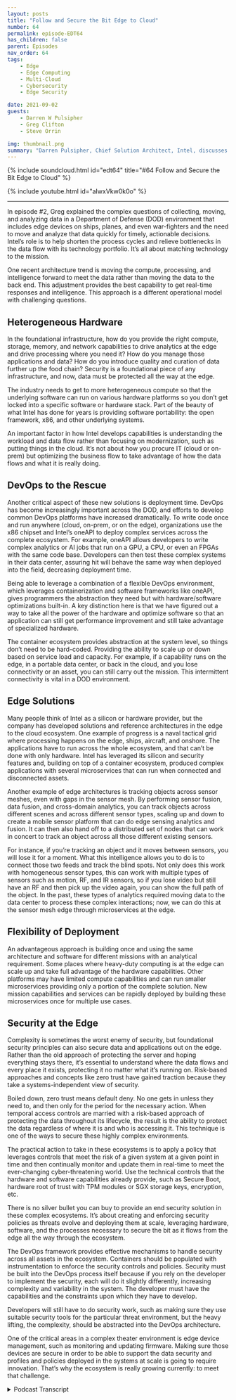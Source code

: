 ```yaml
---
layout: posts
title: "Follow and Secure the Bit Edge to Cloud"
number: 64
permalink: episode-EDT64
has_children: false
parent: Episodes
nav_order: 64
tags:
    - Edge
    - Edge Computing
    - Multi-Cloud
    - Cybersecurity
    - Edge Security

date: 2021-09-02
guests:
    - Darren W Pulsipher
    - Greg Clifton
    - Steve Orrin

img: thumbnail.png
summary: "Darren Pulsipher, Chief Solution Architect, Intel, discusses following the bit with Greg Clifton, Director, DOD and Intelligence, Intel, in a follow-up to episode #2, along with Steve Orrin, CTO Federal, Intel, who lends his expertise on security in complex edge to cloud environments."
---
```


{% include soundcloud.html id="edt64" title="#64 Follow and Secure the Bit Edge to Cloud" %}

{% include youtube.html id="aIwxVkw0k0o" %}

---

In episode #2, Greg explained the complex questions of collecting, moving, and analyzing data in a Department of Defense (DOD) environment that includes edge devices on ships, planes, and even war-fighters and the need to move and analyze that data quickly for timely, actionable decisions. Intel’s role is to help shorten the process cycles and relieve bottlenecks in the data flow with its technology portfolio. It’s all about matching technology to the mission.

One recent architecture trend is moving the compute, processing, and intelligence forward to meet the data rather than moving the data to the back end. This adjustment provides the best capability to get real-time responses and intelligence. This approach is a different operational model with challenging questions.

## Heterogeneous Hardware

In the foundational infrastructure, how do you provide the right compute, storage, memory, and network capabilities to drive analytics at the edge and drive processing where you need it? How do you manage those applications and data? How do you introduce quality and curation of data further up the food chain? Security is a foundational piece of any infrastructure, and now, data must be protected all the way at the edge.

The industry needs to get to more heterogeneous compute so that the underlying software can run on various hardware platforms so you don’t get locked into a specific software or hardware stack. Part of the beauty of what Intel has done for years is providing software portability: the open framework, x86, and other underlying systems.

An important factor in how Intel develops capabilities is understanding the workload and data flow rather than focusing on modernization, such as putting things in the cloud. It’s not about how you procure IT (cloud or on-prem) but optimizing the business flow to take advantage of how the data flows and what it is really doing.

## DevOps to the Rescue

Another critical aspect of these new solutions is deployment time. DevOps has become increasingly important across the DOD, and efforts to develop common DevOps platforms have increased dramatically.  To write code once and run anywhere (cloud, on-prem, or on the edge), organizations use the x86 chipset and Intel’s oneAPI to deploy complex services across the complete ecosystem. For example, oneAPI allows developers to write complex analytics or AI jobs that run on a GPU, a CPU, or even an FPGAs with the same code base. Developers can then test these complex systems in their data center, assuring hit will behave the same way when deployed into the field, decreasing deployment time.

Being able to leverage a combination of a flexible DevOps environment, which leverages containerization and software frameworks like oneAPI, gives programmers the abstraction they need but with hardware/software optimizations built-in. A key distinction here is that we have figured out a way to take all the power of the hardware and optimize software so that an application can still get performance improvement and still take advantage of specialized hardware.

The container ecosystem provides abstraction at the system level, so things don’t need to be hard-coded. Providing the ability to scale up or down based on service load and capacity. For example, if a capability runs on the edge, in a portable data center, or back in the cloud, and you lose connectivity or an asset, you can still carry out the mission. This intermittent connectivity is vital in a DOD environment.

## Edge Solutions

Many people think of Intel as a silicon or hardware provider, but the company has developed solutions and reference architectures in the edge to the cloud ecosystem. One example of progress is a naval tactical grid where processing happens on the edge, ships, aircraft, and onshore. The applications have to run across the whole ecosystem, and that can’t be done with only hardware. Intel has leveraged its silicon and security features and, building on top of a container ecosystem, produced complex applications with several microservices that can run when connected and disconnected assets.

Another example of edge architectures is tracking objects across sensor meshes, even with gaps in the sensor mesh.  By performing sensor fusion, data fusion, and cross-domain analytics, you can track objects across different scenes and across different sensor types, scaling up and down to create a mobile sensor platform that can do edge sensing analytics and fusion. It can then also hand off to a distributed set of nodes that can work in concert to track an object across all those different existing sensors.

For instance, if you’re tracking an object and it moves between sensors, you will lose it for a moment. What this intelligence allows you to do is to connect those two feeds and track the blind spots. Not only does this work with homogeneous sensor types, this can work with multiple types of sensors such as motion, RF, and IR sensors, so if you lose video but still have an RF and then pick up the video again, you can show the full path of the object. In the past, these types of analytics required moving data to the data center to process these complex interactions; now, we can do this at the sensor mesh edge through microservices at the edge.

## Flexibility of Deployment

An advantageous approach is building once and using the same architecture and software for different missions with an analytical requirement. Some places where heavy-duty computing is at the edge can scale up and take full advantage of the hardware capabilities. Other platforms may have limited compute capabilities and can run smaller microservices providing only a portion of the complete solution. New mission capabilities and services can be rapidly deployed by building these microservices once for multiple use cases.

## Security at the Edge

Complexity is sometimes the worst enemy of security, but foundational security principles can also secure data and applications out on the edge. Rather than the old approach of protecting the server and hoping everything stays there, it’s essential to understand where the data flows and every place it exists, protecting it no matter what it’s running on. Risk-based approaches and concepts like zero trust have gained traction because they take a systems-independent view of security.

Boiled down, zero trust means default deny. No one gets in unless they need to, and then only for the period for the necessary action. When temporal access controls are married with a risk-based approach of protecting the data throughout its lifecycle, the result is the ability to protect the data regardless of where it is and who is accessing it. This technique is one of the ways to secure these highly complex environments.

The practical action to take in these ecosystems is to apply a policy that leverages controls that meet the risk of a given system at a given point in time and then continually monitor and update them in real-time to meet the ever-changing cyber-threatening world. Use the technical controls that the hardware and software capabilities already provide, such as Secure Boot, hardware root of trust with TPM modules or SGX storage keys, encryption, etc.

There is no silver bullet you can buy to provide an end security solution in these complex ecosystems. It’s about creating and enforcing security policies as threats evolve and deploying them at scale, leveraging hardware, software, and the processes necessary to secure the bit as it flows from the edge all the way through the ecosystem.

The DevOps framework provides effective mechanisms to handle security across all assets in the ecosystem. Containers should be populated with instrumentation to enforce the security controls and policies. Security must be built into the DevOps process itself because if you rely on the developer to implement the security, each will do it slightly differently, increasing complexity and variability in the system. The developer must have the capabilities and the constraints upon which they have to develop.

Developers will still have to do security work, such as making sure they use suitable security tools for the particular threat environment, but the heavy lifting, the complexity, should be abstracted into the DevOps architecture.

One of the critical areas in a complex theater environment is edge device management, such as monitoring and updating firmware.  Making sure those devices are secure in order to be able to support the data security and profiles and policies deployed in the systems at scale is going to require innovation. That’s why the ecosystem is really growing currently: to meet that challenge. 


<details>
<summary> Podcast Transcript </summary>

<p></p>

</details>
